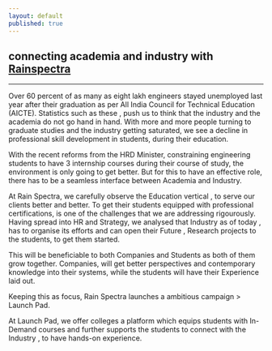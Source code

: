 ```yaml
---
layout: default
published: true
---
```

## connecting academia and industry with [Rainspectra](http://rainspectra.com "Rain Spectra Strategy")
<hr>

Over 60 percent of as many as eight lakh engineers stayed unemployed last year after their graduation as per All India Council for Technical Education (AICTE). Statistics such as these , push us to think that the industry and the academia do not go hand in hand. With more and more people turning to graduate studies and the industry getting saturated, we see a decline in professional skill development in students, during their education.

With the recent reforms from the HRD Minister, constraining engineering students to have 3 internship courses during their course of study, the environment is only going to get better. But for this to have an effective role, there has to be a seamless interface between Academia and Industry.

At Rain Spectra, we carefully observe the Education vertical , to serve our clients better and better. To get their students equipped with professional certifications, is one of the challenges that we are addressing rigourously. Having spread into HR and Strategy, we analysed that Industry as of today , has to organise its efforts and can open their Future , Research projects to the students, to get them started. 

This will be beneficiable to both Companies and Students as both of them grow together. Companies, will get better perspectives and contemporary knowledge into their systems, while the students will have their Experience laid out.

Keeping this as focus, Rain Spectra launches a ambitious campaign > Launch Pad.

At Launch Pad, we offer colleges a platform which equips students with In-Demand courses and further supports the students to connect with the Industry , to have hands-on experience. 

